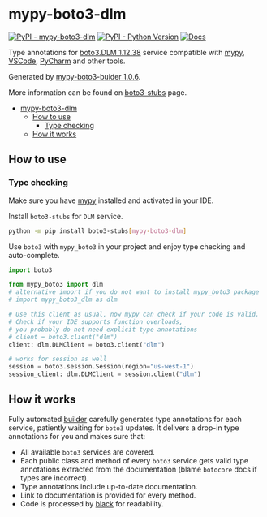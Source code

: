 # mypy-boto3-dlm

[![PyPI - mypy-boto3-dlm](https://img.shields.io/pypi/v/mypy-boto3-dlm.svg?color=blue)](https://pypi.org/project/mypy-boto3-dlm)
[![PyPI - Python Version](https://img.shields.io/pypi/pyversions/mypy-boto3-dlm.svg?color=blue)](https://pypi.org/project/mypy-boto3-dlm)
[![Docs](https://img.shields.io/readthedocs/mypy-boto3-builder.svg?color=blue)](https://mypy-boto3-builder.readthedocs.io/)

Type annotations for
[boto3.DLM 1.12.38](https://boto3.amazonaws.com/v1/documentation/api/1.12.38/reference/services/dlm.html#DLM) service
compatible with [mypy](https://github.com/python/mypy), [VSCode](https://code.visualstudio.com/),
[PyCharm](https://www.jetbrains.com/pycharm/) and other tools.

Generated by [mypy-boto3-buider 1.0.6](https://github.com/vemel/mypy_boto3_builder).

More information can be found on [boto3-stubs](https://pypi.org/project/boto3-stubs/) page.

- [mypy-boto3-dlm](#mypy-boto3-dlm)
  - [How to use](#how-to-use)
    - [Type checking](#type-checking)
  - [How it works](#how-it-works)

## How to use

### Type checking

Make sure you have [mypy](https://github.com/python/mypy) installed and activated in your IDE.

Install `boto3-stubs` for `DLM` service.

```bash
python -m pip install boto3-stubs[mypy-boto3-dlm]
```

Use `boto3` with `mypy_boto3` in your project and enjoy type checking and auto-complete.

```python
import boto3

from mypy_boto3 import dlm
# alternative import if you do not want to install mypy_boto3 package
# import mypy_boto3_dlm as dlm

# Use this client as usual, now mypy can check if your code is valid.
# Check if your IDE supports function overloads,
# you probably do not need explicit type annotations
# client = boto3.client("dlm")
client: dlm.DLMClient = boto3.client("dlm")

# works for session as well
session = boto3.session.Session(region="us-west-1")
session_client: dlm.DLMClient = session.client("dlm")

```

## How it works

Fully automated [builder](https://github.com/vemel/mypy_boto3_builder) carefully generates
type annotations for each service, patiently waiting for `boto3` updates. It delivers
a drop-in type annotations for you and makes sure that:

- All available `boto3` services are covered.
- Each public class and method of every `boto3` service gets valid type annotations
  extracted from the documentation (blame `botocore` docs if types are incorrect).
- Type annotations include up-to-date documentation.
- Link to documentation is provided for every method.
- Code is processed by [black](https://github.com/psf/black) for readability.